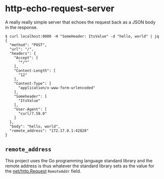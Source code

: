 # http-echo-request-server

A really really simple server that echoes the request back as a JSON body in the response.

```console
$ curl localhost:8080 -H "SomeHeader: ItsValue" -d "hello, world" | jq
{
  "method": "POST",
  "url": "/",
  "headers": {
    "Accept": [
      "*/*"
    ],
    "Content-Length": [
      "12"
    ],
    "Content-Type": [
      "application/x-www-form-urlencoded"
    ],
    "Someheader": [
      "ItsValue"
    ],
    "User-Agent": [
      "curl/7.58.0"
    ]
  },
  "body": "hello, world",
  "remote_address": "172.17.0.1:42828"
}
```

## `remote_address`

This project uses the Go programming language standard library and the remote address is thus whatever the standard library sets as the value for the [net/http.Request](https://golang.org/pkg/net/http/#Request) `RemoteAddr` field.
